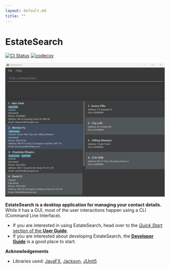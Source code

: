 ```yaml
---
layout: default.md
title: ""
---
```


# EstateSearch

[![CI Status](https://github.com/AY2526S1-CS2103T-W12-4/tp/workflows/Java%20CI/badge.svg)](https://github.com/AY2526S1-CS2103T-W12-4/tp/actions)
[![codecov](https://codecov.io/gh/AY2526S1-CS2103T-W12-4/tp/graph/badge.svg?token=KQOM9J0W80)](https://codecov.io/gh/AY2526S1-CS2103T-W12-4/tp)

![Ui](images/Ui.png)

**EstateSearch is a desktop application for managing your contact details.** While it has a GUI, most of the user interactions happen using a CLI (Command Line Interface).

* If you are interested in using EstateSearch, head over to the [_Quick Start_ section of the **User Guide**](UserGuide.html#quick-start).
* If you are interested about developing EstateSearch, the [**Developer Guide**](DeveloperGuide.html) is a good place to start.


**Acknowledgements**

* Libraries used: [JavaFX](https://openjfx.io/), [Jackson](https://github.com/FasterXML/jackson), [JUnit5](https://github.com/junit-team/junit5)
